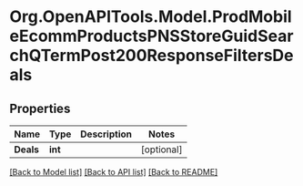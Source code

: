 # Org.OpenAPITools.Model.ProdMobileEcommProductsPNSStoreGuidSearchQTermPost200ResponseFiltersDeals

## Properties

Name | Type | Description | Notes
------------ | ------------- | ------------- | -------------
**Deals** | **int** |  | [optional] 

[[Back to Model list]](../README.md#documentation-for-models) [[Back to API list]](../README.md#documentation-for-api-endpoints) [[Back to README]](../README.md)


